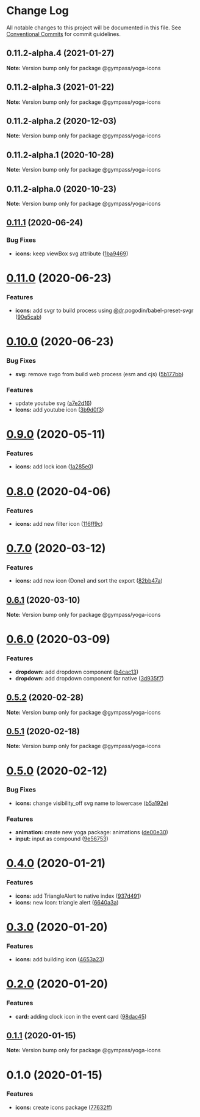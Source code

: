 # Change Log

All notable changes to this project will be documented in this file.
See [Conventional Commits](https://conventionalcommits.org) for commit guidelines.

## 0.11.2-alpha.4 (2021-01-27)

**Note:** Version bump only for package @gympass/yoga-icons





## 0.11.2-alpha.3 (2021-01-22)

**Note:** Version bump only for package @gympass/yoga-icons





## 0.11.2-alpha.2 (2020-12-03)

**Note:** Version bump only for package @gympass/yoga-icons





## 0.11.2-alpha.1 (2020-10-28)

**Note:** Version bump only for package @gympass/yoga-icons





## 0.11.2-alpha.0 (2020-10-23)

**Note:** Version bump only for package @gympass/yoga-icons

## [0.11.1](https://github.com/Gympass/yoga/compare/@gympass/yoga-icons@0.11.0...@gympass/yoga-icons@0.11.1) (2020-06-24)

### Bug Fixes

- **icons:** keep viewBox svg attribute ([1ba9469](https://github.com/Gympass/yoga/commit/1ba946937d49b2ed7fd2ccfdf127b5eed9a6280d))

# [0.11.0](https://github.com/Gympass/yoga/compare/@gympass/yoga-icons@0.10.0...@gympass/yoga-icons@0.11.0) (2020-06-23)

### Features

- **icons:** add svgr to build process using [@dr](https://github.com/dr).pogodin/babel-preset-svgr ([90e5cab](https://github.com/Gympass/yoga/commit/90e5caba1b28b1bdfcf353a75fed7c0e3068eb46))

# [0.10.0](https://github.com/Gympass/yoga/compare/@gympass/yoga-icons@0.9.0...@gympass/yoga-icons@0.10.0) (2020-06-23)

### Bug Fixes

- **svg:** remove svgo from build web process (esm and cjs) ([5b177bb](https://github.com/Gympass/yoga/commit/5b177bbf3a41d1ef5d19553aba522cc939786437))

### Features

- update youtube svg ([a7e2d16](https://github.com/Gympass/yoga/commit/a7e2d16be37333d9b4d8be4aa09995c335ebc615))
- **Icons:** add youtube icon ([3b9d0f3](https://github.com/Gympass/yoga/commit/3b9d0f395861e03befe7ee3409f024897c648607))

# [0.9.0](https://github.com/Gympass/yoga/compare/@gympass/yoga-icons@0.8.0...@gympass/yoga-icons@0.9.0) (2020-05-11)

### Features

- **icons:** add lock icon ([1a285e0](https://github.com/Gympass/yoga/commit/1a285e02bc14462e58729ceba3826e3b3157670c))

# [0.8.0](https://github.com/Gympass/yoga/compare/@gympass/yoga-icons@0.7.0...@gympass/yoga-icons@0.8.0) (2020-04-06)

### Features

- **icons:** add new filter icon ([116ff9c](https://github.com/Gympass/yoga/commit/116ff9c26f1140842ffa248156b580a5e68b7e59))

# [0.7.0](https://github.com/Gympass/yoga/compare/@gympass/yoga-icons@0.6.1...@gympass/yoga-icons@0.7.0) (2020-03-12)

### Features

- **icons:** add new icon (Done) and sort the export ([82bb47a](https://github.com/Gympass/yoga/commit/82bb47ae3cecf105c99750da70ab8d5e4e7963a9))

## [0.6.1](https://github.com/Gympass/yoga/compare/@gympass/yoga-icons@0.6.0...@gympass/yoga-icons@0.6.1) (2020-03-10)

**Note:** Version bump only for package @gympass/yoga-icons

# [0.6.0](https://github.com/Gympass/yoga/compare/@gympass/yoga-icons@0.5.2...@gympass/yoga-icons@0.6.0) (2020-03-09)

### Features

- **dropdown:** add dropdown component ([b4cac13](https://github.com/Gympass/yoga/commit/b4cac139b5ec85c174739cc569762642afc59c6b))
- **dropdown:** add dropdown component for native ([3d935f7](https://github.com/Gympass/yoga/commit/3d935f7a46c61b287abf4d57845b0f7ac617558e))

## [0.5.2](https://github.com/Gympass/yoga/compare/@gympass/yoga-icons@0.5.1...@gympass/yoga-icons@0.5.2) (2020-02-28)

**Note:** Version bump only for package @gympass/yoga-icons

## [0.5.1](https://github.com/Gympass/yoga/compare/@gympass/yoga-icons@0.5.0...@gympass/yoga-icons@0.5.1) (2020-02-18)

**Note:** Version bump only for package @gympass/yoga-icons

# [0.5.0](https://github.com/Gympass/yoga/compare/@gympass/yoga-icons@0.4.0...@gympass/yoga-icons@0.5.0) (2020-02-12)

### Bug Fixes

- **icons:** change visibility_off svg name to lowercase ([b5a192e](https://github.com/Gympass/yoga/commit/b5a192ebabe38066eb377810de6dfd50de51da5e))

### Features

- **animation:** create new yoga package: animations ([de00e30](https://github.com/Gympass/yoga/commit/de00e30c6344e80866ccefbe53bdf81462386fca))
- **input:** input as compound ([9e56753](https://github.com/Gympass/yoga/commit/9e567538253fe6281f70dc9526f686dc41bbeebf))

# [0.4.0](https://github.com/Gympass/yoga/compare/@gympass/yoga-icons@0.3.0...@gympass/yoga-icons@0.4.0) (2020-01-21)

### Features

- **icons:** add TriangleAlert to native index ([937d491](https://github.com/Gympass/yoga/commit/937d4917c0abbeea48caa209f883c2dbd380b294))
- **icons:** new Icon: triangle alert ([6640a3a](https://github.com/Gympass/yoga/commit/6640a3ae501a8031a7daf48d979278c96245a1aa))

# [0.3.0](https://github.com/Gympass/yoga/compare/@gympass/yoga-icons@0.2.0...@gympass/yoga-icons@0.3.0) (2020-01-20)

### Features

- **icons:** add building icon ([4653a23](https://github.com/Gympass/yoga/commit/4653a23284f3abf1831dbd50ce3519ff94093dd7))

# [0.2.0](https://github.com/Gympass/yoga/compare/@gympass/yoga-icons@0.1.1...@gympass/yoga-icons@0.2.0) (2020-01-20)

### Features

- **card:** adding clock icon in the event card ([98dac45](https://github.com/Gympass/yoga/commit/98dac45988d05d70a789fe1afffee7598f2f6ebd))

## [0.1.1](https://github.com/Gympass/yoga/compare/@gympass/yoga-icons@0.1.0...@gympass/yoga-icons@0.1.1) (2020-01-15)

**Note:** Version bump only for package @gympass/yoga-icons

# 0.1.0 (2020-01-15)

### Features

- **icons:** create icons package ([77632ff](https://github.com/Gympass/yoga/commit/77632fff645ba85cbc6f08972bb5c0ae4f66fe0b))
